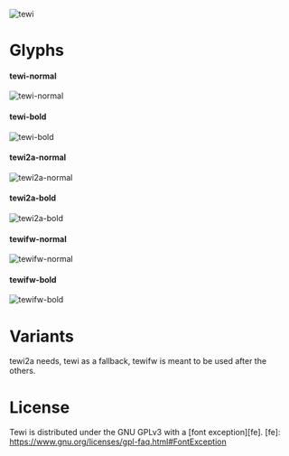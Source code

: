 ![tewi](https://luz.lu/tewi/tewi.png)

# Glyphs
#### tewi-normal
![tewi-normal](https://luz.lu/tewi/tewi-normal.png)

#### tewi-bold
![tewi-bold](https://luz.lu/tewi/tewi-bold.png)

#### tewi2a-normal
![tewi2a-normal](https://luz.lu/tewi/tewi2a-normal.png)

#### tewi2a-bold
![tewi2a-bold](https://luz.lu/tewi/tewi2a-bold.png)

#### tewifw-normal
![tewifw-normal](https://luz.lu/tewi/tewifw-normal.png)

#### tewifw-bold
![tewifw-bold](https://luz.lu/tewi/tewifw-bold.png)

# Variants
tewi2a needs, tewi as a fallback, tewifw is meant to be used after the
others.

# License
Tewi is distributed under the GNU GPLv3 with a [font exception][fe].
[fe]: https://www.gnu.org/licenses/gpl-faq.html#FontException
